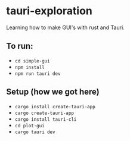 # tauri-exploration
Learning how to make GUI's with rust and Tauri.

## To run:
- `cd simple-gui`
- `npm install`
- `npm run tauri dev`
## Setup (how we got here)

- `cargo install create-tauri-app`
- `cargo create-tauri-app`
- `cargo install tauri-cli`
- `cd plot-gui`
- `cargo tauri dev`